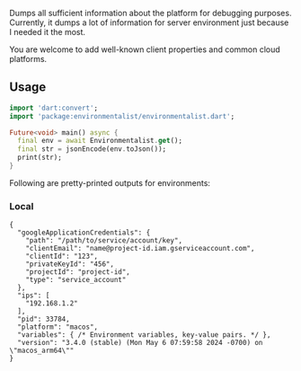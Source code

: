 Dumps all sufficient information about the platform for debugging purposes.
Currently, it dumps a lot of information for server environment
just because I needed it the most.

You are welcome to add well-known client properties and common cloud platforms.

## Usage

```dart
import 'dart:convert';
import 'package:environmentalist/environmentalist.dart';

Future<void> main() async {
  final env = await Environmentalist.get();
  final str = jsonEncode(env.toJson());
  print(str);
}
```

Following are pretty-printed outputs for environments:

### Local

```json5
{
  "googleApplicationCredentials": {
    "path": "/path/to/service/account/key",
    "clientEmail": "name@project-id.iam.gserviceaccount.com",
    "clientId": "123",
    "privateKeyId": "456",
    "projectId": "project-id",
    "type": "service_account"
  },
  "ips": [
    "192.168.1.2"
  ],
  "pid": 33784,
  "platform": "macos",
  "variables": { /* Environment variables, key-value pairs. */ },
  "version": "3.4.0 (stable) (Mon May 6 07:59:58 2024 -0700) on \"macos_arm64\""
}
```

